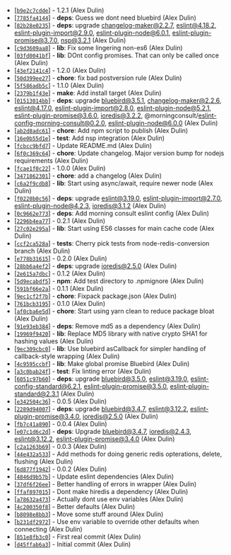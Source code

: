 * [[`b9e2c7cdde`](https://github.com/alexdulin/redis-cache-wrap/commit/b9e2c7cdde)] - 1.2.1 (Alex Dulin) 
* [[`7785fa4144`](https://github.com/alexdulin/redis-cache-wrap/commit/7785fa4144)] - **deps**: Guess we dont need bluebird (Alex Dulin) 
* [[`82b28e0235`](https://github.com/alexdulin/redis-cache-wrap/commit/82b28e0235)] - **deps**: upgrade changelog-maker@2.2.7, eslint@4.18.2, eslint-plugin-import@2.9.0, eslint-plugin-node@6.0.1, eslint-plugin-promise@3.7.0, nsp@3.2.1 (Alex Dulin) 
* [[`c9d3609aa8`](https://github.com/alexdulin/redis-cache-wrap/commit/c9d3609aa8)] - **lib**: Fix some lingering non-es6 (Alex Dulin) 
* [[`03fd0041bf`](https://github.com/alexdulin/redis-cache-wrap/commit/03fd0041bf)] - **lib**: DOnt config promises. That can only be called once (Alex Dulin) 
* [[`43ef2141c4`](https://github.com/alexdulin/redis-cache-wrap/commit/43ef2141c4)] - 1.2.0 (Alex Dulin) 
* [[`50d399ee27`](https://github.com/alexdulin/redis-cache-wrap/commit/50d399ee27)] - **chore**: fix bad postversion rule (Alex Dulin) 
* [[`5f586adb5c`](https://github.com/alexdulin/redis-cache-wrap/commit/5f586adb5c)] - 1.1.0 (Alex Dulin) 
* [[`2379b1f43e`](https://github.com/alexdulin/redis-cache-wrap/commit/2379b1f43e)] - **make**: Add install target (Alex Dulin) 
* [[`01513014bb`](https://github.com/alexdulin/redis-cache-wrap/commit/01513014bb)] - **deps**: upgrade bluebird@3.5.1, changelog-maker@2.2.6, eslint@4.17.0, eslint-plugin-import@2.8.0, eslint-plugin-node@5.2.1, eslint-plugin-promise@3.6.0, ioredis@3.2.2, @morningconsult/eslint-config-morning-consult@0.2.0, eslint-plugin-node@6.0.0 (Alex Dulin) 
* [[`ab2d8adc61`](https://github.com/alexdulin/redis-cache-wrap/commit/ab2d8adc61)] - **chore**: Add npm script to publish (Alex Dulin) 
* [[`16e0b55d1e`](https://github.com/alexdulin/redis-cache-wrap/commit/16e0b55d1e)] - **test**: Add nsp integration (Alex Dulin) 
* [[`fcbcc9bfd7`](https://github.com/alexdulin/redis-cache-wrap/commit/fcbcc9bfd7)] - Update README.md (Alex Dulin) 
* [[`6f0c369c64`](https://github.com/alexdulin/redis-cache-wrap/commit/6f0c369c64)] - **chore**: Update changelog. Major version bump for nodejs requirements (Alex Dulin) 
* [[`fcae1f0c22`](https://github.com/alexdulin/redis-cache-wrap/commit/fcae1f0c22)] - 1.0.0 (Alex Dulin) 
* [[`3471862301`](https://github.com/alexdulin/redis-cache-wrap/commit/3471862301)] - **chore**: add a changelog (Alex Dulin) 
* [[`c6a2f9cdb8`](https://github.com/alexdulin/redis-cache-wrap/commit/c6a2f9cdb8)] - **lib**: Start using async/await, require newer node (Alex Dulin) 
* [[`f0220b0c56`](https://github.com/alexdulin/redis-cache-wrap/commit/f0220b0c56)] - **deps**: upgrade eslint@3.19.0, eslint-plugin-import@2.7.0, eslint-plugin-node@4.2.3, ioredis@3.1.2 (Alex Dulin) 
* [[`0c9662e773`](https://github.com/alexdulin/redis-cache-wrap/commit/0c9662e773)] - **deps**: Add morning consult eslint config (Alex Dulin) 
* [[`2296b4ea77`](https://github.com/alexdulin/redis-cache-wrap/commit/2296b4ea77)] - 0.2.1 (Alex Dulin) 
* [[`27c02e295a`](https://github.com/alexdulin/redis-cache-wrap/commit/27c02e295a)] - **lib**: Start using ES6 classes for main cache code (Alex Dulin) 
* [[`ccf2ca528a`](https://github.com/alexdulin/redis-cache-wrap/commit/ccf2ca528a)] - **tests**: Cherry pick tests from node-redis-conversion branch (Alex Dulin) 
* [[`e778b31615`](https://github.com/alexdulin/redis-cache-wrap/commit/e778b31615)] - 0.2.0 (Alex Dulin) 
* [[`28bb6a4ef2`](https://github.com/alexdulin/redis-cache-wrap/commit/28bb6a4ef2)] - **deps**: upgrade ioredis@2.5.0 (Alex Dulin) 
* [[`2e615a7dbc`](https://github.com/alexdulin/redis-cache-wrap/commit/2e615a7dbc)] - 0.1.2 (Alex Dulin) 
* [[`5d9ecabdf5`](https://github.com/alexdulin/redis-cache-wrap/commit/5d9ecabdf5)] - **npm**: Add test directory to .npmignore (Alex Dulin) 
* [[`591bf66e2a`](https://github.com/alexdulin/redis-cache-wrap/commit/591bf66e2a)] - 0.1.1 (Alex Dulin) 
* [[`9ec1cf2f7b`](https://github.com/alexdulin/redis-cache-wrap/commit/9ec1cf2f7b)] - **chore**: Fixpack package.json (Alex Dulin) 
* [[`761bcb3195`](https://github.com/alexdulin/redis-cache-wrap/commit/761bcb3195)] - 0.1.0 (Alex Dulin) 
* [[`af0cba6e5d`](https://github.com/alexdulin/redis-cache-wrap/commit/af0cba6e5d)] - **chore**: Start using yarn clean to reduce package bloat (Alex Dulin) 
* [[`91e93eb384`](https://github.com/alexdulin/redis-cache-wrap/commit/91e93eb384)] - **deps**: Remove md5 as a dependency (Alex Dulin) 
* [[`19969f9420`](https://github.com/alexdulin/redis-cache-wrap/commit/19969f9420)] - **lib**: Replace MD5 library with native crypto SHA1 for hashing values (Alex Dulin) 
* [[`9ec309cbc0`](https://github.com/alexdulin/redis-cache-wrap/commit/9ec309cbc0)] - **lib**: Use bluebird asCallback for simpler handling of callback-style wrapping (Alex Dulin) 
* [[`4c9595ccbf`](https://github.com/alexdulin/redis-cache-wrap/commit/4c9595ccbf)] - **lib**: Make global promise Bluebird (Alex Dulin) 
* [[`a3c0bab24f`](https://github.com/alexdulin/redis-cache-wrap/commit/a3c0bab24f)] - **test**: Fix linting error (Alex Dulin) 
* [[`6051c97b60`](https://github.com/alexdulin/redis-cache-wrap/commit/6051c97b60)] - **deps**: upgrade bluebird@3.5.0, eslint@3.19.0, eslint-config-standard@6.2.1, eslint-plugin-promise@3.5.0, eslint-plugin-standard@2.3.1 (Alex Dulin) 
* [[`e342504c36`](https://github.com/alexdulin/redis-cache-wrap/commit/e342504c36)] - 0.0.5 (Alex Dulin) 
* [[`2289d94007`](https://github.com/alexdulin/redis-cache-wrap/commit/2289d94007)] - **deps**: upgrade bluebird@3.4.7, eslint@3.12.2, eslint-plugin-promise@3.4.0, ioredis@2.5.0 (Alex Dulin) 
* [[`fb7c41a890`](https://github.com/alexdulin/redis-cache-wrap/commit/fb7c41a890)] - 0.0.4 (Alex Dulin) 
* [[`e07c1d6c2d`](https://github.com/alexdulin/redis-cache-wrap/commit/e07c1d6c2d)] - **deps**: Upgrade bluebird@3.4.7, ioredis@2.4.3, eslint@3.12.2, eslint-plugin-promise@3.4.0 (Alex Dulin) 
* [[`c2a1263b69`](https://github.com/alexdulin/redis-cache-wrap/commit/c2a1263b69)] - 0.0.3 (Alex Dulin) 
* [[`44e432a533`](https://github.com/alexdulin/redis-cache-wrap/commit/44e432a533)] - Add methods for doing generic redis opterations, delete, flushing (Alex Dulin) 
* [[`6d877f1942`](https://github.com/alexdulin/redis-cache-wrap/commit/6d877f1942)] - 0.0.2 (Alex Dulin) 
* [[`4846d9b57b`](https://github.com/alexdulin/redis-cache-wrap/commit/4846d9b57b)] - Update eslint dependencies (Alex Dulin) 
* [[`37df6f26ee`](https://github.com/alexdulin/redis-cache-wrap/commit/37df6f26ee)] - Better handling of errors in wrapper (Alex Dulin) 
* [[`ffaf897015`](https://github.com/alexdulin/redis-cache-wrap/commit/ffaf897015)] - Dont make hiredis a dependency (Alex Dulin) 
* [[`a78632a473`](https://github.com/alexdulin/redis-cache-wrap/commit/a78632a473)] - Actually dont use env variables (Alex Dulin) 
* [[`4c200350f8`](https://github.com/alexdulin/redis-cache-wrap/commit/4c200350f8)] - Better defaults (Alex Dulin) 
* [[`b8098e8bb3`](https://github.com/alexdulin/redis-cache-wrap/commit/b8098e8bb3)] - Move some stuff around (Alex Dulin) 
* [[`b231df2972`](https://github.com/alexdulin/redis-cache-wrap/commit/b231df2972)] - Use env variable to override other defaults when connecting (Alex Dulin) 
* [[`851e8fb3c0`](https://github.com/alexdulin/redis-cache-wrap/commit/851e8fb3c0)] - First real commit (Alex Dulin) 
* [[`d45ffab6a3`](https://github.com/alexdulin/redis-cache-wrap/commit/d45ffab6a3)] - Initial commit (Alex Dulin) 
